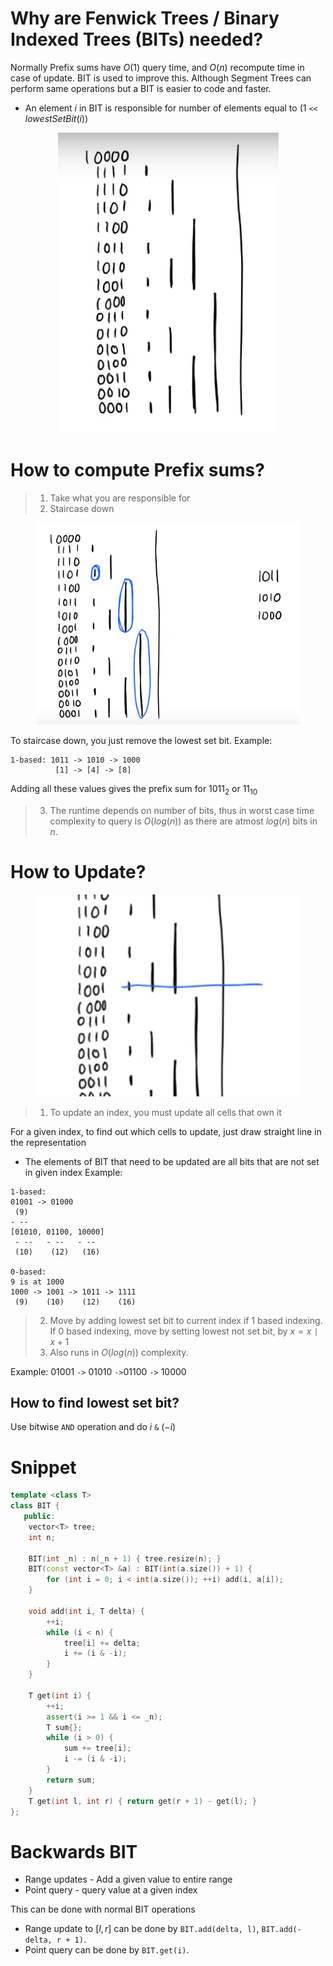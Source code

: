 # Why are Fenwick Trees / Binary Indexed Trees (BITs) needed?
Normally Prefix sums have $O(1)$ query time, and $O(n)$ recompute time in case of update. BIT is used to improve this. Although Segment Trees can perform same operations but a BIT is easier to code and faster.

- An element $i$ in BIT is responsible for number of elements equal to $(1$ `<<`  $lowestSetBit(i))$

<p align="center">
  <img src="images/range.png" alt=""/>
</p>

# How to compute Prefix sums?

> 1. Take what you are responsible for
> 2. Staircase down

<p align="center">
  <img src="images/how.png" alt=""/>
</p>

To staircase down, you just remove the lowest set bit.
Example: 
```
1-based: 1011 -> 1010 -> 1000
          [1] -> [4] -> [8]
```
Adding all these values gives the prefix sum for $1011_{2}$ or $11_{10}$

> 3. The runtime depends on number of bits, thus in worst case time complexity to query is $O(log(n))$ as there are atmost $log(n)$ bits in $n$.

# How to Update?


<p align="center">
  <img src="images/line.png" alt=""/>
</p>

> 1. To update an index, you must update all cells that own it

For a given index, to find out which cells to update, just draw straight line in the representation

- The elements of BIT that need to be updated are all bits that are not set in given index
Example:
```
1-based:
01001 -> 01000
 (9)
- --
[01010, 01100, 10000] 
 - --   - --   - --
 (10)    (12)   (16)

0-based:
9 is at 1000
1000 -> 1001 -> 1011 -> 1111
 (9)    (10)    (12)    (16)
```

> 2. Move by adding lowest set bit to current index if 1 based indexing. If 0 based indexing, move by setting lowest not set bit, by $x = x$ `|` $x + 1$ 
> 3. Also runs in $O(log(n))$ complexity.

Example:
$01001$ `->` $01010$ `->`$01100$ `->` $10000$

## How to find lowest set bit?

Use bitwise `AND` operation and do $i$ `&` $(-i)$

# Snippet
```cpp
template <class T>
class BIT {
   public:
    vector<T> tree;
    int n;

    BIT(int _n) : n(_n + 1) { tree.resize(n); }
    BIT(const vector<T> &a) : BIT(int(a.size()) + 1) {
        for (int i = 0; i < int(a.size()); ++i) add(i, a[i]);
    }

    void add(int i, T delta) {
        ++i;
        while (i < n) {
            tree[i] += delta;
            i += (i & -i);
        }
    }

    T get(int i) {
        ++i;
        assert(i >= 1 && i <= _n);
        T sum{};
        while (i > 0) {
            sum += tree[i];
            i -= (i & -i);
        }
        return sum;
    }
    T get(int l, int r) { return get(r + 1) - get(l); }
};
```

# Backwards BIT
- Range updates - Add a given value to entire range
- Point query - query value at a given index

This can be done with normal BIT operations
- Range update to $[l, r]$ can be done by `BIT.add(delta, l)`, `BIT.add(-delta, r + 1)`.
- Point query can be done by `BIT.get(i)`.